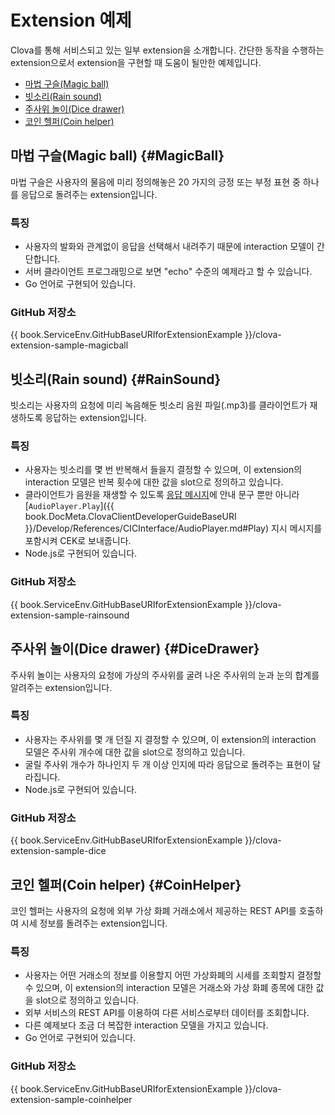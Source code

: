 # Extension 예제

Clova를 통해 서비스되고 있는 일부 extension을 소개합니다. 간단한 동작을 수행하는 extension으로서 extension을 구현할 때 도움이 될만한 예제입니다.

* [마법 구슬(Magic ball)](#MagicBall)
* [빗소리(Rain sound)](#RainSound)
* [주사위 놀이(Dice drawer)](#DiceDrawer)
* [코인 헬퍼(Coin helper)](#CoinHelper)

## 마법 구슬(Magic ball) {#MagicBall}

마법 구슬은 사용자의 물음에 미리 정의해놓은 20 가지의 긍정 또는 부정 표현 중 하나를 응답으로 돌려주는 extension입니다.

### 특징
* 사용자의 발화와 관계없이 응답을 선택해서 내려주기 때문에 interaction 모델이 간단합니다.
* 서버 클라이언트 프로그래밍으로 보면 "echo" 수준의 예제라고 할 수 있습니다.
* Go 언어로 구현되어 있습니다.

### GitHub 저장소
{{ book.ServiceEnv.GitHubBaseURIforExtensionExample }}/clova-extension-sample-magicball

## 빗소리(Rain sound) {#RainSound}

빗소리는 사용자의 요청에 미리 녹음해둔 빗소리 음원 파일(.mp3)를 클라이언트가 재생하도록 응답하는 extension입니다.

### 특징
* 사용자는 빗소리를 몇 번 반복해서 들을지 결정할 수 있으며, 이 extension의 interaction 모델은 반복 횟수에 대한 값을 slot으로 정의하고 있습니다.
* 클라이언트가 음원을 재생할 수 있도록 [응답 메시지](/Develop/References/CEK_API.md#CustomExtRequestType)에 안내 문구 뿐만 아니라 [`AudioPlayer.Play`]({{ book.DocMeta.ClovaClientDeveloperGuideBaseURI }}/Develop/References/CICInterface/AudioPlayer.md#Play) 지시 메시지를 포함시켜 CEK로 보내줍니다.
* Node.js로 구현되어 있습니다.

### GitHub 저장소
{{ book.ServiceEnv.GitHubBaseURIforExtensionExample }}/clova-extension-sample-rainsound

## 주사위 놀이(Dice drawer) {#DiceDrawer}

주사위 놀이는 사용자의 요청에 가상의 주사위를 굴려 나온 주사위의 눈과 눈의 합계를 알려주는 extension입니다.

### 특징
* 사용자는 주사위를 몇 개 던질 지 결정할 수 있으며, 이 extension의 interaction 모델은 주사위 개수에 대한 값을 slot으로 정의하고 있습니다.
* 굴릴 주사위 개수가 하나인지 두 개 이상 인지에 따라 응답으로 돌려주는 표현이 달라집니다.
* Node.js로 구현되어 있습니다.

### GitHub 저장소
{{ book.ServiceEnv.GitHubBaseURIforExtensionExample }}/clova-extension-sample-dice

## 코인 헬퍼(Coin helper) {#CoinHelper}

코인 헬퍼는 사용자의 요청에 외부 가상 화폐 거래소에서 제공하는 REST API를 호출하여 시세 정보를 돌려주는 extension입니다.

### 특징
* 사용자는 어떤 거래소의 정보를 이용할지 어떤 가상화폐의 시세를 조회할지 결정할 수 있으며, 이 extension의 interaction 모델은 거래소와 가상 화폐 종목에 대한 값을 slot으로 정의하고 있습니다.
* 외부 서비스의 REST API를 이용하여 다른 서비스로부터 데이터를 조회합니다.
* 다른 예제보다 조금 더 복잡한 interaction 모델을 가지고 있습니다.
* Go 언어로 구현되어 있습니다.

### GitHub 저장소

{{ book.ServiceEnv.GitHubBaseURIforExtensionExample }}/clova-extension-sample-coinhelper
